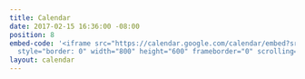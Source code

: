 ```yaml
---
title: Calendar
date: 2017-02-15 16:36:00 -08:00
position: 8
embed-code: '<iframe src="https://calendar.google.com/calendar/embed?src=nsn5sm512v8ui9686s9ot7gh1s%40group.calendar.google.com&ctz=America/Los_Angeles"
  style="border: 0" width="800" height="600" frameborder="0" scrolling="no"></iframe>'
layout: calendar
---
```



